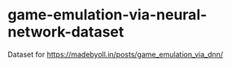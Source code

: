 # game-emulation-via-neural-network-dataset
Dataset for https://madebyoll.in/posts/game_emulation_via_dnn/
